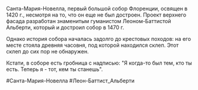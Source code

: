 Санта-Мария-Новелла, первый большой собор Флоренции, освящен в 1420 г., несмотря на то, что он еще не был достроен. Проект верхнего фасада разработан знаменитым гуманистом Леоном-Баттистой Альберти, который и достроил собор в 1470 г.

Однако история собора началась задолго до крестовых походов: на его месте стояла древняя часовня, под которой находился склеп. Этот склеп до сих пор не обнаружен.

Кстати, в соборе есть гробница с надписью: "Я когда-то был тем, кто ты есть. Теперь я - тот, кем ты станешь".

#Санта-Мария-Новелла
#Леон-Баттист_Альберти 